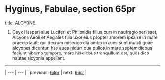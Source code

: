 # Hyginus, Fabulae, section 65pr

title. ALCYONE.



1. Ceyx Hesperi siue Luciferi et Philonidis filius cum in naufragio periisset, Alcyone Aeoli et Aegiales filia uxor eius propter amorem ipsa se in mare praecipitauit; qui deorum misericordia ambo in aues sunt mutati quae alcyones dicuntur. hae aues nidum oua pullos in mare septem diebus faciunt hiberno tempore; mare his diebus tranquillum est, quos dies nautae alcyonia appellant.



---

| --- | --- |
| previous: [64pr](../64pr/) | next: [66pr](../66pr/) |